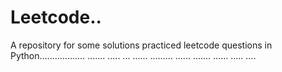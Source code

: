 # Leetcode..
A repository for some solutions practiced leetcode questions in Python.................. ....... ..... ... ...... ......... ...... ....... ...... ..... ....
